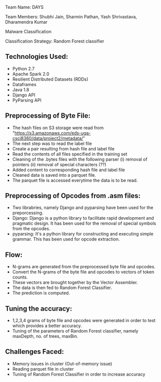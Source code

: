 Team Name: DAYS

Team Members:
Shubhi Jain,
Sharmin Pathan,
Yash Shrivastava,
Dharamendra Kumar

Malware Classification

Classification Strategy: Random Forest classifier


Technologies Used:
-----------------
- Python 2.7
- Apache Spark 2.0
- Resilient Distributed Datasets (RDDs)
- Dataframes
- Java 1.8
- Django API
- PyParsing API


Preprocessing of Byte File:
--------------------------
- The hash files on S3 storage were read from "https://s3.amazonaws.com/eds-uga-csci8360/data/project2/metadata/<filename>"
- The next step was to read the label file
- Create a pair resulting from hash file and label file
- Read the contents of all files specified in the training set
- Cleaning of the .bytes files with the following parser
(i)  removal of pointers
(ii) removal of special characters (??)
- Added content to corresponding hash file and label file
- Cleaned data is saved into a parquet file.
- The parquet file is accessed everytime the data is to be read.


Preprocessing of Opcodes from .asm files:
----------------------------------------
- Two librabries, namely Django and pyparsing have been used for the preporcessing. 
- Django: Django is a python library to facilitate rapid development and pragmatic design. It has been used for the removal of special symbols from the opcodes.
- pyparsing: It's a python library for constructing and executing simple grammar. This has been used for opcode extraction.


Flow:
----
- N-grams are generated from the preprocessed byte file and opcodes.
- Convert the N-grams of the byte file and opcodes to vectors of token counts.
- These vectors are brought together by the Vector Assembler.
- The data is then fed to Random Forest Classifier.
- The prediction is computed.


Tuning the accuracy:
-------------------
- 1,2,3,4 grams of byte file and opcodes were generated in order to test which provides a better accuracy.
- Tuning of the parameters of Random Forest classifier, namely maxDepth, no. of trees, maxBin.



Challenges Faced:
----------------
- Memory issues in cluster (Out-of-memory issue)
- Reading parquet file in cluster
- Tuning of Random Forest Classifier in order to increase accuracy
